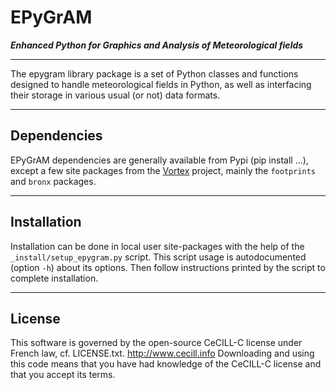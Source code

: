 # EPyGrAM

__*Enhanced Python for Graphics and Analysis of Meteorological fields*__

---

The epygram library package is a set of Python classes and functions designed to handle meteorological fields in Python, as well as interfacing their storage in various usual (or not) data formats.

---

## Dependencies

EPyGrAM dependencies are generally available from Pypi (pip install ...), except a few site packages from the [Vortex](https://opensource.umr-cnrm.fr/projects/vortex) project, mainly the `footprints` and `bronx` packages.

---

## Installation

Installation can be done in local user site-packages with the help of the `_install/setup_epygram.py` script.
This script usage is autodocumented (option `-h`) about its options.
Then follow instructions printed by the script to complete installation.

---

## License

This software is governed by the open-source CeCILL-C license under French law, cf. LICENSE.txt.
http://www.cecill.info
Downloading and using this code means that you have had knowledge of the CeCILL-C license and that you accept its terms.

